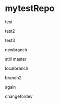 # mytestRepo

test

test2

test3

newbranch

still master

localbranch

branch2

again

changefordev
